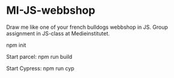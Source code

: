 # MI-JS-webbshop
Draw me like one of your french bulldogs webbshop in JS. Group assignment in JS-class at Medieinstitutet.

npm init

Start parcel:
npm run build

Start Cypress:
npm run cyp

